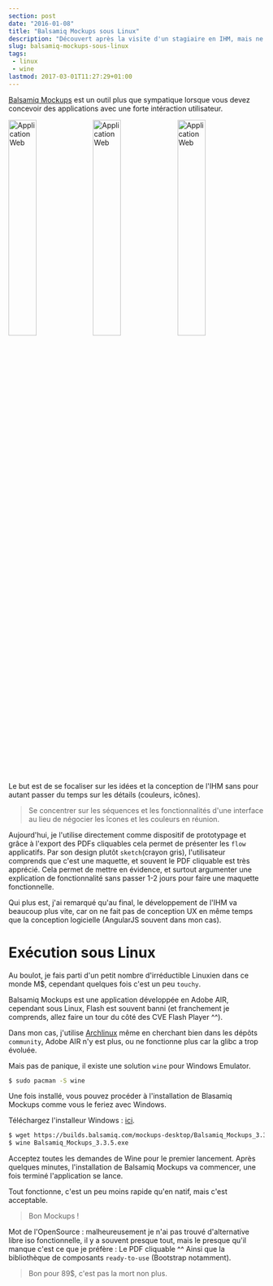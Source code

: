 ```yaml
---
section: post
date: "2016-01-08"
title: "Balsamiq Mockups sous Linux"
description: "Découvert après la visite d'un stagiaire en IHM, mais ne fonctionnant pas sous Linux, voici comment résoudre le problème."
slug: balsamiq-mockups-sous-linux
tags:
 - linux
 - wine
lastmod: 2017-03-01T11:27:29+01:00
---
```


[Balsamiq Mockups](https://balsamiq.com/products/mockups/) est un outil plus que
sympatique lorsque vous devez concevoir des applications avec une forte
intéraction utilisateur.

<div>
<img src="/images/articles/2016/wiki-sketch-sm.png" alt="Application Web" style="width: 33%; float:left;"/>
<img src="/images/articles/2016/mytunez-sketch.png" alt="Application Web" style="width: 33%; float:left;"/>
<img src="/images/articles/2016/blather-sketch-sm.png" alt="Application Web" style="width: 33%; float:left;"/>
<div style="clear: both"></div>
</div>

Le but est de se focaliser sur les idées et la conception de l'IHM sans pour autant
passer du temps sur les détails (couleurs, icônes).

> Se concentrer sur les séquences et les fonctionnalités d'une interface au lieu
  de négocier les îcones et les couleurs en réunion.

Aujourd'hui, je l'utilise directement comme dispositif de prototypage et grâce
à l'export des PDFs cliquables cela permet de présenter les `flow` applicatifs.
Par son design plutôt `sketch`(crayon gris), l'utilisateur comprends que c'est
une maquette, et souvent le PDF cliquable est très apprécié. Cela permet de
mettre en évidence, et surtout argumenter une explication de fonctionnalité sans
passer 1-2 jours pour faire une maquette fonctionnelle.

Qui plus est, j'ai remarqué qu'au final, le développement de l'IHM va beaucoup
plus vite, car on ne fait pas de conception UX en même temps que la conception
logicielle (AngularJS souvent dans mon cas).

# Exécution sous Linux

Au boulot, je fais parti d'un petit nombre d'irréductible Linuxien dans ce monde
M$, cependant quelques fois c'est un peu `touchy`.

Balsamiq Mockups est une application développée en Adobe AIR, cependant sous
Linux, Flash est souvent banni (et franchement je comprends, allez faire un tour
du côté des CVE Flash Player ^^).

Dans mon cas, j'utilise [Archlinux](https://www.archlinux.org/) même en cherchant
bien dans les dépôts `community`, Adobe AIR n'y est plus, ou ne fonctionne plus
car la glibc a trop évoluée.

Mais pas de panique, il existe une solution `wine` pour Windows Emulator.

```sh
$ sudo pacman -S wine
```

Une fois installé, vous pouvez procéder à l'installation de Blasamiq Mockups
comme vous le feriez avec Windows.

Téléchargez l'installeur Windows : [ici](https://balsamiq.com/download/).

```sh
$ wget https://builds.balsamiq.com/mockups-desktop/Balsamiq_Mockups_3.3.5.exe
$ wine Balsamiq_Mockups_3.3.5.exe
```

Acceptez toutes les demandes de Wine pour le premier lancement. Après quelques
minutes, l'installation de Balsamiq Mockups va commencer, une fois terminé
l'application se lance.

Tout fonctionne, c'est un peu moins rapide qu'en natif, mais c'est acceptable.

> Bon Mockups !

Mot de l'OpenSource : malheureusement je n'ai pas trouvé d'alternative libre
iso fonctionnelle, il y a souvent presque tout, mais le presque qu'il manque
c'est ce que je préfère : Le PDF cliquable ^^ Ainsi que la bibliothèque de
composants `ready-to-use` (Bootstrap notamment).

> Bon pour 89$, c'est pas la mort non plus.
